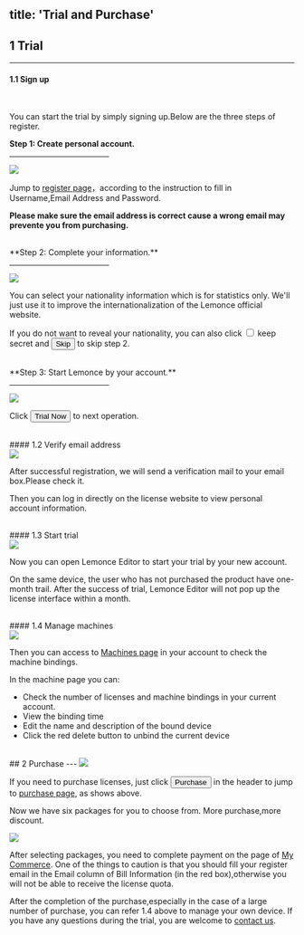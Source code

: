 title: 'Trial and Purchase'
---
## 1 Trial
---

#### 1.1 Sign up
<br/>

You can start the trial by simply signing up.Below are the three steps of register.

**Step 1: Create personal account.**
<hr width="35%" align="left">
<img class="box-shadow"  src="/images/setup/trial-1.png">

Jump to [register page](https://license.lemonce.com/#/register)，according to the instruction to fill in Username,Email Address and Password.

**Please make sure the email address is correct cause a wrong email may prevente you from purchasing.**

<br/>
**Step 2: Complete your information.**
<hr width="35%" align="left">
<img class="box-shadow"  src="/images/setup/trial-2.png">

You can select your nationality information which is for statistics only. We'll just use it to improve the internationalization of the Lemonce official website. 

If you do not want to reveal your nationality, you can also click <input type="checkbox"> keep secret </input> and <button class="btn btn-deault">Skip</button> to skip step 2.

<br/>
**Step 3: Start Lemonce by your account.**
<hr width="35%" align="left">
<img class="box-shadow" src="/images/setup/trial-3.png">

Click <button class="btn btn-success">Trial Now</button> to next operation.

<br/>
#### 1.2 Verify email address
<br/>

<img class="box-shadow" src="/images/setup/trial-4.png">

After successful registration, we will send a verification mail to your email box.Please check it.

Then you can log in directly on the license website to view personal account information.

<br/>
#### 1.3 Start trial
<br/>

<img class="box-shadow" src="/images/setup/trial-5.png">

Now you can open Lemonce Editor to start your trial by your new account.

On the same device, the user who has not purchased the product have one-month trail. After the success of trial, Lemonce Editor will not pop up the license interface within a month.

<br/>
#### 1.4 Manage machines
<br/>

<img class="box-shadow" src="/images/setup/trial-6.png">

Then you can access to [Machines page](https://license.lemonce.com/#/machine) in your account to check the machine bindings.

In the machine page you can:
- Check the number of licenses and machine bindings in your current account.
- View the binding time
- Edit the name and description of the bound device
- Click the red delete button to unbind the current device

<br/>
## 2 Purchase
---
<img class="box-shadow" src="/images/setup/purchase-1.png">

If you need to purchase licenses, just click <button class="btn-black" >Purchase</button> in the header to jump to [purchase page](https://license.lemonce.com:8082/#/product/lemonce), as shows above.

Now we have six packages for you to choose from. More purchase,more discount.

<img class="box-shadow" src="/images/setup/purchase-2.png">

After selecting packages, you need to complete payment on the page of [My Commerce](https://order.shareit.com/cart/view). One of the things to caution is that you should fill your register email in the Email column of Bill Information (in the red box),otherwise you will not be able to receive the license quota.

After the completion of the purchase,especially in the case of a large number of purchase, you can refer 1.4 above to manage your own device. If you have any questions during the trial, you are welcome to [contact us](/contact.html).